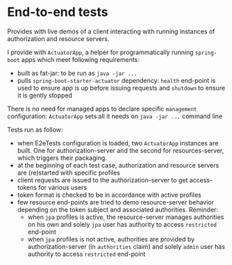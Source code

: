 # End-to-end tests
Provides with live demos of a client interacting with running instances of authorization and resource servers.

I provide with `ActuatorApp`, a helper for programmatically running `spring-boot` apps which meet following requirements:
 - built as fat-jar: to be run as `java -jar ...`
 - pulls `spring-boot-starter-actuator` dependency: `health` end-point is used to ensure app is up before issuing requests and `shutdown` to ensure it is gently stopped
 
There is no need for managed apps to declare specific `management` configuration: `ActuatorApp` sets all it needs on `java -jar ...` command line

Tests run as follow:
 - when E2eTests configuration is loaded, two `ActuatorApp` instances are built.
   One for authorization-server and the second for resources-server, which triggers their packaging.
 - at the beginning of each test case, authorization and resource servers are (re)started with specific profiles
 - client requests are issued to the authorization-server to get access-tokens for various users
 - token format is checked to be in accordance with active profiles
 - few resource end-points are tried to demo resource-server behavior depending on the token subject and associated authorities.
   Reminder: 
    * when `jpa` profiles is active, the resource-server manages authorities on his own and solely `jpa` user has authority to access `restricted` end-point
    * when `jpa` profiles is not active, authorities are provided by authorization-server (in `authorities` claim) and solely `admin` user has authority to access `restricted` end-point